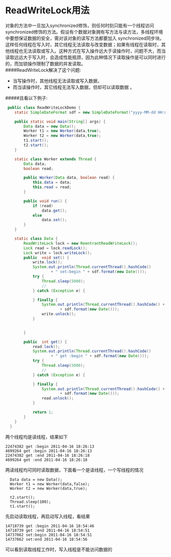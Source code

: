 ReadWriteLock用法
============
 
对象的方法中一旦加入synchronized修饰，则任何时刻只能有一个线程访问synchronized修饰的方法。假设有个数据对象拥有写方法与读方法，多线程环境中要想保证数据的安全，需对该对象的读写方法都要加入 synchronized同步块。这样任何线程在写入时，其它线程无法读取与改变数据；如果有线程在读取时，其他线程也无法读取或写入。这种方式在写入操作远大于读操作时，问题不大，而当读取远远大于写入时，会造成性能瓶颈，因为此种情况下读取操作是可以同时进行的，而加锁操作限制了数据的并发读取。  
####ReadWriteLock解决了这个问题:
 * 当写操作时，其他线程无法读取或写入数据，
 * 而当读操作时，其它线程无法写入数据，但却可以读取数据 。
    
#####且看以下例子:
```````````````java
 public class ReadWriteLockDemo {
	static SimpleDateFormat sdf = new SimpleDateFormat("yyyy-MM-dd HH:mm:ss");

	public static void main(String[] args) {
		Data data = new Data();
		Worker t1 = new Worker(data,true);
		Worker t2 = new Worker(data,true);
		t1.start();
		t2.start();
	}

	static class Worker extends Thread {
		Data data;
		boolean read;

		public Worker(Data data, boolean read) {
			this.data = data;
			this.read = read;
		}

		public void run() {
			if (read)
				data.get();
			else
				data.set();
		}
	}

	static class Data {
		ReadWriteLock lock = new ReentrantReadWriteLock();
		Lock read = lock.readLock();
		Lock write = lock.writeLock();
		public  void set() {
			write.lock();
			System.out.println(Thread.currentThread().hashCode()
					+ " set:begin " + sdf.format(new Date()));
			try {
				Thread.sleep(5000);
				//
			} catch (Exception e) {

			} finally {
				System.out.println(Thread.currentThread().hashCode() + " set:end "
						+ sdf.format(new Date()));
				write.unlock();
			}
			

		}

		public  int get() {
			read.lock();
			System.out.println(Thread.currentThread().hashCode()
					+ " get :begin " + sdf.format(new Date()));
			try {
				Thread.sleep(5000);
				//
			} catch (Exception e) {

			} finally {
				System.out.println(Thread.currentThread().hashCode() + " get :end "
						+ sdf.format(new Date()));
				read.unlock();
			}			

			return 1;
		}
	}
  }
``````````````````````

两个线程均是读线程，结果如下

    22474382 get :begin 2011-04-16 18:26:13
    4699264 get :begin 2011-04-16 18:26:13
    22474382 get :end 2011-04-16 18:26:18
    4699264 get :end 2011-04-16 18:26:18
 
两读线程均可同时读取数据，下面看一个是读线程，一个写线程的情况
      
      Data data = new Data();
      Worker t1 = new Worker(data,false);
      Worker t2 = new Worker(data,true);
      
      t2.start();
      Thread.sleep(100);
      t1.start();
 
先启动读取线程，再启动写入线程，看结果 

    14718739 get :begin 2011-04-16 18:54:46
    14718739 get :end 2011-04-16 18:54:51
    14737862 set:begin 2011-04-16 18:54:51
    14737862 set:end 2011-04-16 18:54:56
可以看到读取线程工作时，写入线程是不能访问数据的